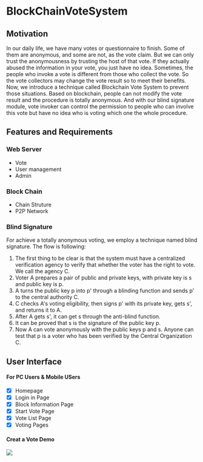 # BlockChainVoteSystem
## Motivation
In our daily life, we have many votes or questionnaire to finish. Some of them are anonymous, and some are not, as the vote claim. But we can only trust the anonymousness by trusting the host of that vote. If they actually abused the information in your vote, you just have no idea. Sometimes, the people who invoke a vote is different from those who collect the vote. So the vote collectors may change the vote result so to meet their benefits. Now, we introduce a technique called Blockchain Vote System to prevent those situations. Based on blockchain, people can not modify the vote result and the procedure is totally anonymous. And with our blind signature module, vote invoker can control the permission to people who can involve this vote but have no idea who is voting which one the whole procedure.

## Features and Requirements
### Web Server
- Vote
- User management
- Admin
### Block Chain
- Chain Struture
- P2P Network
### Blind Signature
For achieve a totally anonymous voting, we employ a technique named blind signature. The flow is following:
1. The first thing to be clear is that the system must have a centralized verification agency to verify that whether the voter has the right to vote. We call the agency C.
2. Voter A prepares a pair of public and private keys, with private key is s and public key is p.
3. A turns the public key p into p' through a blinding function and sends p' to the central authority C.
4. C checks A's voting eligibility, then signs p' with its private key, gets s', and returns it to A.
5. After A gets s', it can get s through the anti-blind function.
6. It can be proved that s is the signature of the public key p.
7. Now A can vote anonymously with the public keys p and s. Anyone can test that p is a voter who has been verified by the Central Organization C.

## User Interface
#### For PC Users &  Mobile USers
 - [x] Homepage
 - [x] Login in Page
 - [x] Block Information Page
 - [x] Start Vote Page
 - [x] Vote List Page
 - [x] Voting Pages 
 
#### Creat a Vote Demo
 ![](https://github.com/BorisChenCZY/BlockChainVoteSystem/blob/master/demo/demo.gif)

